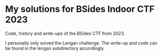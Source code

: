 # My solutions for BSides Indoor CTF 2023

Code, history and write-ups of the BSides CTF from 2023.

I personally only solved the Lengan challenge. The write-up and code can be found in
the lengan subdirectory accordingly.
